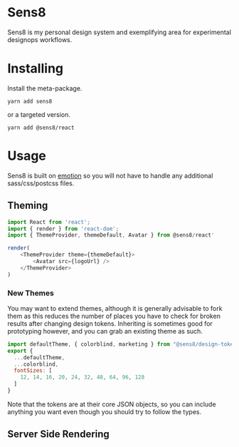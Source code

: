 # Sens8

Sens8 is my personal design system and exemplifying area for
experimental designops workflows.

# Installing

Install the meta-package.

```
yarn add sens8
```

or a targeted version.

```shell
yarn add @sens8/react
```

# Usage

Sens8 is built on [emotion][emotion] so you will not have to handle
any additional sass/css/postcss files.

## Theming

```js
import React from 'react';
import { render } from 'react-dom';
import { ThemeProvider, themeDefault, Avatar } from @sens8/react'

render(
	<ThemeProvider theme={themeDefault}>
		<Avatar src={logoUrl} />
	</ThemeProvider>
)
```

### New Themes

You may want to extend themes, although it is generally advisable to
fork them as this reduces the number of places you have to check for
broken results after changing design tokens. Inheriting is sometimes
good for prototyping however, and you can grab an existing theme
as such.

```js
import defaultTheme, { colorblind, marketing } from "@sens8/design-tokens";
export {
  ...defaultTheme,
  ...colorblind,
  fontSizes: [
    12, 14, 16, 20, 24, 32, 48, 64, 96, 128
  ]
}
```

Note that the tokens are at their core JSON objects, so you can
include anything you want even though you should try to follow the types.

## Server Side Rendering

[emotion]: https://emotion.sh/
